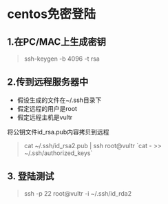 centos免密登陆
============

## 1.在PC/MAC上生成密钥
> ssh-keygen -b 4096 -t rsa 

## 2.传到远程服务器中
- 假设生成的文件在~/.ssh目录下
- 假定远程的用户是root  
- 假定远程主机是vultr

将公钥文件id_rsa.pub内容拷贝到远程
> cat ~/.ssh/id_rsa2.pub | ssh root@vultr \`cat - >> ~/.ssh/authorized_keys\`

## 3. 登陆测试
> ssh -p 22 root@vultr -i ~/.ssh/id_rda2
